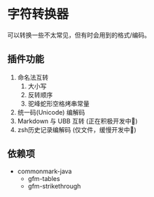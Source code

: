# 字符转换器
可以转换一些不太常见，但有时会用到的格式/编码。

## 插件功能
1. 命名法互转
	1. 大小写
	2. 反转顺序
	3. 驼峰蛇形空格烤串常量
2. 统一码(Unicode) 编解码
3. Markdown 与 UBB 互转 (正在积极开发中🚧)
4. zsh历史记录编解码 (仅文件，缓慢开发中🚧)

## 依赖项
* commonmark-java
	* gfm-tables
	* gfm-strikethrough
